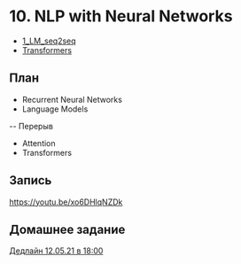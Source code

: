 # 10. NLP with Neural Networks

* [1_LM_seq2seq](https://colab.research.google.com/github/kokamido/ml2023/blob/main/10-NLPNN/1_LM_seq2seq.ipynb)
* [Transformers](https://colab.research.google.com/github/kokamido/ml2023/blob/main/10-NLPNN/Transformers.ipynb)


## План
* Recurrent Neural Networks
* Language Models

-- Перерыв

* Attention
* Transformers

## Запись 
https://youtu.be/xo6DHlqNZDk

## Домашнее задание
[Дедлайн 12.05.21 в 18:00]()
